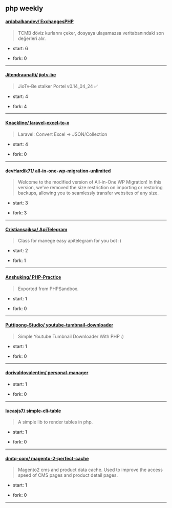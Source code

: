 ## php weekly

#### [ardabalkandev/ ExchangesPHP](https://github.com/ardabalkandev/ExchangesPHP)
>  TCMB döviz kurlarını çeker, dosyaya ulaşamazsa veritabanındaki son değerleri alır.
+ start: 6
+ fork: 0
---
#### [Jitendraunatti/ jiotv-be](https://github.com/Jitendraunatti/jiotv-be)
>  JioTv-Be stalker Portel v0.14_04_24 ✅
+ start: 4
+ fork: 4
---
#### [Knackline/ laravel-excel-to-x](https://github.com/Knackline/laravel-excel-to-x)
>  Laravel: Convert Excel -> JSON/Collection
+ start: 4
+ fork: 0
---
#### [devHardik71/ all-in-one-wp-migration-unlimited](https://github.com/devHardik71/all-in-one-wp-migration-unlimited)
>  Welcome to the modified version of All-in-One WP Migration! In this version, we've removed the size restriction on importing or restoring backups, allowing you to seamlessly transfer websites of any size.
+ start: 3
+ fork: 3
---
#### [Cristiansajksa/ ApiTelegram](https://github.com/Cristiansajksa/ApiTelegram)
>  Class for manege easy apitelegram for you bot :)
+ start: 2
+ fork: 1
---
#### [Anshuking/ PHP-Practice](https://github.com/Anshuking/PHP-Practice)
>  Exported from PHPSandbox.
+ start: 1
+ fork: 0
---
#### [Puttipong-Studio/ youtube-tumbnail-downloader](https://github.com/Puttipong-Studio/youtube-tumbnail-downloader)
>  Simple Youtube Tumbnail Downloader With PHP :)
+ start: 1
+ fork: 0
---
#### [dorivaldovalentim/ personal-manager](https://github.com/dorivaldovalentim/personal-manager)
>  
+ start: 1
+ fork: 0
---
#### [lucasjs7/ simple-cli-table](https://github.com/lucasjs7/simple-cli-table)
>  A simple lib to render tables in php.
+ start: 1
+ fork: 0
---
#### [dmtq-com/ magento-2-perfect-cache](https://github.com/dmtq-com/magento-2-perfect-cache)
>  Magento2 cms and product data cache. Used to improve the access speed of CMS pages and product detail pages.
+ start: 1
+ fork: 0
---